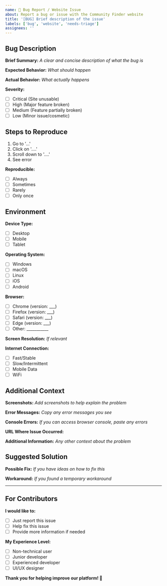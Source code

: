 ```yaml
---
name: 🐛 Bug Report / Website Issue
about: Report a bug or issue with the Community Finder website
title: '[BUG] Brief description of the issue'
labels: ['bug', 'website', 'needs-triage']
assignees: ''
---
```


## Bug Description

**Brief Summary:** 
*A clear and concise description of what the bug is*

**Expected Behavior:** 
*What should happen*

**Actual Behavior:** 
*What actually happens*

**Severity:**
- [ ] Critical (Site unusable)
- [ ] High (Major feature broken)
- [ ] Medium (Feature partially broken)
- [ ] Low (Minor issue/cosmetic)

## Steps to Reproduce

1. Go to '...'
2. Click on '....'
3. Scroll down to '....'
4. See error

**Reproducible:** 
- [ ] Always
- [ ] Sometimes
- [ ] Rarely
- [ ] Only once

## Environment

**Device Type:**
- [ ] Desktop
- [ ] Mobile
- [ ] Tablet

**Operating System:**
- [ ] Windows
- [ ] macOS
- [ ] Linux
- [ ] iOS
- [ ] Android

**Browser:**
- [ ] Chrome (version: ___)
- [ ] Firefox (version: ___)
- [ ] Safari (version: ___)
- [ ] Edge (version: ___)
- [ ] Other: ___________

**Screen Resolution:** 
*If relevant*

**Internet Connection:**
- [ ] Fast/Stable
- [ ] Slow/Intermittent
- [ ] Mobile Data
- [ ] WiFi

## Additional Context

**Screenshots:**
*Add screenshots to help explain the problem*

**Error Messages:**
*Copy any error messages you see*

**Console Errors:**
*If you can access browser console, paste any errors*

**URL Where Issue Occurred:** 

**Additional Information:**
*Any other context about the problem*

## Suggested Solution

**Possible Fix:** 
*If you have ideas on how to fix this*

**Workaround:** 
*If you found a temporary workaround*

---

## For Contributors

**I would like to:**
- [ ] Just report this issue
- [ ] Help fix this issue
- [ ] Provide more information if needed

**My Experience Level:**
- [ ] Non-technical user
- [ ] Junior developer
- [ ] Experienced developer
- [ ] UI/UX designer

**Thank you for helping improve our platform! 🙏**